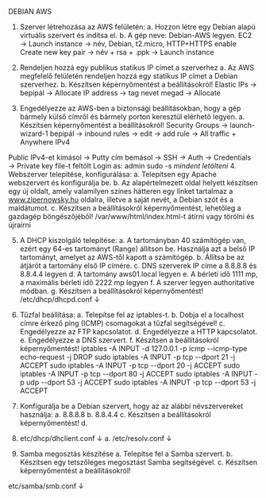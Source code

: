 DEBIAN AWS
1.	Szerver létrehozása az AWS felületén:
a.	Hozzon létre egy Debian alapú virtuális szervert és indítsa el.
b.	A gép neve: Debian-AWS legyen.
EC2 → Launch instance → név, Debian, t2.micro, HTTP+HTTPS enable
Create new key pair → név + rsa + .ppk → Launch instance











2.	Rendeljen hozzá egy publikus statikus IP címet a szerverhez
a.	Az AWS megfelelő felületén rendeljen hozzá egy statikus IP címet a Debian szerverhez.
b.	Készítsen képernyőmentést a beállításokról!
Elastic IPs → bepipál → Allocate IP address → tag nevet megad → Allocate 

3.	Engedélyezze az AWS-ben a biztonsági beállításokban, hogy a gép bármely külső címről és bármely porton keresztül elérhető legyen.
a.	Készítsen képernyőmentést a beállításokról!
Security Groups → launch-wizard-1 bepipál → inbound rules → edit → add rule → 
All traffic + Anywhere IPv4




Public IPv4-et kimásol → Putty cím bemásol → SSH → Auth → Credentials →
Private key file-t feltölt
Login as: admin
sudo -s
*mindent letölteni*
4.	Webszerver telepítése, konfigurálása:
a.	Telepítsen egy Apache webszervert és konfigurálja be.
b.	Az alapértelmezett oldal helyett készítsen egy új oldalt, amely valamilyen színes hátteren egy linket tartalmaz a www.zipernowsky.hu oldalra, illetve a saját nevét, a Debian szót és a maidátumot. 
c.	Készítsen a beállításokról képernyőmentést, lehetőleg a gazdagép böngészőjéből!
/var/www/html/index.html-t átírni vagy törölni és újraírni

5.	A DHCP kiszolgáló telepítése:
a.	A tartományban 40 számítógép van, ezért egy 64-es tartományt (Range) állítson be. Használja azt a belső IP tartományt, amelyet az AWS-től kapott a számítógép.
b.	Állítsa be az átjárót a tartomány első IP címére.
c.	DNS szerverek IP címe a 8.8.8.8 és 8.8.4.4 legyen
d.	A tartomány aws01.local legyen
e.	A bérleti idő 1111 mp, a maximális bérleti idő 2222 mp legyen
f.	A szerver legyen authoritative módban.
g.	Készítsen a beállításokról képernyőmentést!
/etc/dhcp/dhcpd.conf ↓




6.	Tűzfal beállítása:
a.	Telepítse fel az iptables-t.
b.	Dobja el a localhost címre érkező ping (ICMP) csomagokat a tűzfal segítségével!
c.	Engedélyezze az FTP kapcsolatot.
d.	Engedélyezze a HTTP kapcsolatot.
e.	Engedélyezze a DNS szervert.
f.	Készítsen a beállításokról képernyőmentést!
iptables -A INPUT -d 127.0.0.1 -p icmp --icmp-type echo-request -j DROP
sudo iptables -A INPUT -p tcp --dport 21 -j ACCEPT
sudo iptables -A INPUT -p tcp --dport 20 -j ACCEPT
sudo iptables -A INPUT -p tcp --dport 80 -j ACCEPT
sudo iptables -A INPUT -p udp --dport 53 -j ACCEPT
sudo iptables -A INPUT -p tcp --dport 53 -j ACCEPT
7.	Konfigurálja be a Debian szervert, hogy az az alábbi névszervereket használja:
a.	8.8.8.8
b.	8.8.4.4
c.	Készítsen a beállításokról képernyőmentést!
d.	
8.	etc/dhcp/dhclient.conf ↓
a.	/etc/resolv.conf ↓
9.	Samba megosztás készítése
a.	Telepítse fel a Samba szervert.
b.	Készítsen egy tetszőleges megosztást Samba segítségével.
c.	Készítsen képernyőmentést a beállításokról!

etc/samba/smb.conf ↓


